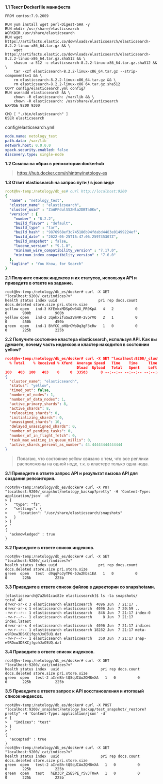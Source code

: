**1.1 Текст Dockerfile манифеста**  
```text
FROM centos:7.9.2009

RUN yum install wget perl-Digest-SHA -y
RUN mkdir /usr/share/elasticsearch
WORKDIR /usr/share/elasticsearch
RUN wget https://artifacts.elastic.co/downloads/elasticsearch/elasticsearch-8.2.2-linux-x86_64.tar.gz && \
    wget https://artifacts.elastic.co/downloads/elasticsearch/elasticsearch-8.2.2-linux-x86_64.tar.gz.sha512 && \
    shasum -a 512 -c elasticsearch-8.2.2-linux-x86_64.tar.gz.sha512 && \
    tar -xzf elasticsearch-8.2.2-linux-x86_64.tar.gz --strip-components=1 && \
    rm elasticsearch-8.2.2-linux-x86_64.tar.gz && \
    rm elasticsearch-8.2.2-linux-x86_64.tar.gz.sha512
COPY config/elasticsearch.yml config/
RUN useradd elasticsearch && \
    chown -R elasticsearch: /var/lib && \
    chown -R elasticsearch: /usr/share/elasticsearch
EXPOSE 9200 9300

CMD [ "./bin/elasticsearch" ]
USER elasticsearch
```
config/elasticsearch.yml
```yaml
node.name: netology_test
path.data: /var/lib
network.host: 0.0.0.0
xpack.security.enabled: false
discovery.type: single-node
```
**1.2 Ссылка на образ в репозитории dockerhub**  
> https://hub.docker.com/r/hintmy/netology-es  

**1.3 Ответ elasticsearch на запрос пути / в json виде**
```yaml
root@hv-temp:/netology/db_es# curl http://localhost:9200
{
  "name" : "netology_test",
  "cluster_name" : "elasticsearch",
  "cluster_uuid" : "ZaWPFdulSS2Nla2DBTa0Kw",
  "version" : {
    "number" : "8.2.2",
    "build_flavor" : "default",
    "build_type" : "tar",
    "build_hash" : "9876968ef3c745186b94fdabd4483e01499224ef",
    "build_date" : "2022-05-25T15:47:06.259735307Z",
    "build_snapshot" : false,
    "lucene_version" : "9.1.0",
    "minimum_wire_compatibility_version" : "7.17.0",
    "minimum_index_compatibility_version" : "7.0.0"
  },
  "tagline" : "You Know, for Search"
}
```

**2.1 Получите список индексов и их статусов, используя API и приведите в ответе на задание.**
```commandline
root@hv-temp:/netology/db_es/docker# curl -X GET "localhost:9200/_cat/indices?v"
health status index uuid                   pri rep docs.count docs.deleted store.size pri.store.size
yellow open   ind-3 KfEmkxMDSpOw34X_PR0KpA   4   2          0            0       900b           900b
yellow open   ind-2 3qekxifuSw2Vm4R-2vprVQ   2   1          0            0       450b           450b
green  open   ind-1 BhYCO_oHQrCWpDq3gF3cRw   1   0          0            0       225b           225b
```
**2.2 Получите состояние кластера elasticsearch, используя API. Как вы думаете, почему часть индексов и кластер находится в состоянии yellow?**
```json
root@hv-temp:/netology/db_es/docker# curl -X GET "localhost:9200/_cluster/health/" | jq
  % Total    % Received % Xferd  Average Speed   Time    Time     Time  Current
                                 Dload  Upload   Total   Spent    Left  Speed
100   403  100   403    0     0  33583      0 --:--:-- --:--:-- --:--:-- 33583
{
  "cluster_name": "elasticsearch",
  "status": "yellow",
  "timed_out": false,
  "number_of_nodes": 1,
  "number_of_data_nodes": 1,
  "active_primary_shards": 8,
  "active_shards": 8,
  "relocating_shards": 0,
  "initializing_shards": 0,
  "unassigned_shards": 10,
  "delayed_unassigned_shards": 0,
  "number_of_pending_tasks": 0,
  "number_of_in_flight_fetch": 0,
  "task_max_waiting_in_queue_millis": 0,
  "active_shards_percent_as_number": 44.44444444444444
}
```
> Полагаю, что состояние yellow связано с тем, что все реплики расположены на одной ноде, т.к. в кластере только одна нода.

**3.1 Приведите в ответе запрос API и результат вызова API для создания репозитория.**  
```commandline
root@hv-temp:/netology/db_es/docker# curl -X PUT "localhost:9200/_snapshot/netology_backup?pretty" -H 'Content-Type: application/json' -d'
> {
>   "type": "fs",
>   "settings": {
>     "location": "/usr/share/elasticsearch/snapshots"
>   }
> }
> '
{
  "acknowledged" : true
}
```

**3.2 Приведите в ответе список индексов.**
```commandline
root@hv-temp:/netology/db_es/docker# curl -X GET "localhost:9200/_cat/indices?v"
health status index uuid                   pri rep docs.count docs.deleted store.size pri.store.size
green  open   test  d9qqFoJyTF6-5Jw2hbs1EA   1   0          0            0       225b           225b
```

**3.3 Приведите в ответе список файлов в директории со snapshotами.**
```commandline
[elasticsearch@7a2b61cac82e elasticsearch]$ ls -la snapshots/
total 48
drwxr-xr-x 3 elasticsearch elasticsearch  4096 Jun  7 21:17 .
drwxr-xr-x 1 elasticsearch elasticsearch  4096 Jun  7 20:59 ..
-rw-r--r-- 1 elasticsearch elasticsearch   846 Jun  7 21:17 index-0
-rw-r--r-- 1 elasticsearch elasticsearch     8 Jun  7 21:17 index.latest
drwxr-xr-x 4 elasticsearch elasticsearch  4096 Jun  7 21:17 indices
-rw-r--r-- 1 elasticsearch elasticsearch 18282 Jun  7 21:17 meta-e9RDxw3DSKCjfgohJxO5UQ.dat
-rw-r--r-- 1 elasticsearch elasticsearch   350 Jun  7 21:17 snap-e9RDxw3DSKCjfgohJxO5UQ.dat
```

**3.4 Приведите в ответе список индексов.**
```commandline
root@hv-temp:/netology/db_es/docker# curl -X GET "localhost:9200/_cat/indices?v"
health status index  uuid                   pri rep docs.count docs.deleted store.size pri.store.size
green  open   test-2 aIreBh-tQSqUIAoZQM8vXA   1   0          0            0       225b           225b
```

**3.5 Приведите в ответе запрос к API восстановления и итоговый список индексов.**
```commandline
root@hv-temp:/netology/db_es/docker# curl -X POST "localhost:9200/_snapshot/netology_backup/test_snapshot/_restore?pretty" -H 'Content-Type: application/json' -d'
> {
>   "indices": "test"
> }
> '
{
  "accepted" : true
}
root@hv-temp:/netology/db_es/docker# curl -X GET "localhost:9200/_cat/indices?v"
health status index  uuid                   pri rep docs.count docs.deleted store.size pri.store.size
green  open   test-2 aIreBh-tQSqUIAoZQM8vXA   1   0          0            0       225b           225b
green  open   test   hED3CP_ZSESPE_r5vJT0wA   1   0          0            0       225b           225b
```